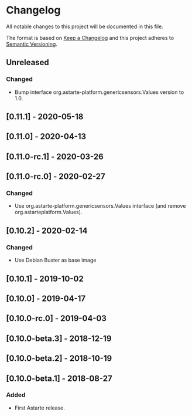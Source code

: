 # Changelog
All notable changes to this project will be documented in this file.

The format is based on [Keep a Changelog](http://keepachangelog.com/en/1.0.0/)
and this project adheres to [Semantic Versioning](http://semver.org/spec/v2.0.0.html).

## Unreleased
### Changed
- Bump interface org.astarte-platform.genericsensors.Values version to 1.0.

## [0.11.1] - 2020-05-18

## [0.11.0] - 2020-04-13

## [0.11.0-rc.1] - 2020-03-26

## [0.11.0-rc.0] - 2020-02-27
### Changed
- Use org.astarte-platform.genericsensors.Values interface (and remove org.astarteplatform.Values).

## [0.10.2] - 2020-02-14
### Changed
- Use Debian Buster as base image

## [0.10.1] - 2019-10-02

## [0.10.0] - 2019-04-17

## [0.10.0-rc.0] - 2019-04-03

## [0.10.0-beta.3] - 2018-12-19

## [0.10.0-beta.2] - 2018-10-19

## [0.10.0-beta.1] - 2018-08-27
### Added
- First Astarte release.
